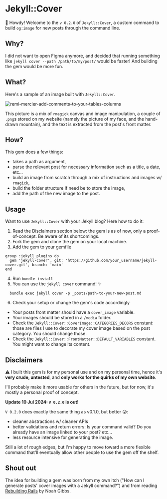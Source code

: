 # Jekyll::Cover

👋 Howdy! Welcome to the `v 0.2.0` of `Jekyll::Cover`, a custom command to build `og:image` for new posts through the command line.

## Why?

I did not want to open Figma anymore, and decided that running something like `jekyll cover --path /path/to/my/post/` would be faster! And building the gem would be more fun.

## What?

Here's a sample of an image built with `Jekyll::Cover`. 

![remi-mercier-add-comments-to-your-tables-columns](https://github.com/merciremi/jekyll-cover/assets/15021685/8e8ccde3-1ead-4bbe-a7fb-2ecf684d8099)

This picture is a mix of `rmagick` canvas and image manipulation, a couple of `.png`s stored on my website (namely the picture of my face, and the hand-drawn mountain), and the text is extracted from the post's front matter.

## How?

This gem does a few things: 
- takes a path as argument,
- parse the relevant post for necessary information such as a title, a date, etc...
- build an image from scratch through a mix of instructions and images w/ `rmagick`,
- build the folder structure if need be to store the image,
- add the path of the new image to the post.

## Usage

Want to use `Jekyll::Cover` with your Jekyll blog? Here how to do it:

1) Read the Disclaimers section below: the gem is as of now, only a proof-of-concept. Be aware of its shortcomings.
2) Fork the gem and clone the gem on your local machine.
3) Add the gem to your gemfile

```
group :jekyll_plugins do
  gem 'jekyll-cover', git: 'https://github.com/your_username/jekyll-cover.git', branch: 'main'
end
```

4) Run `bundle install`
5) You can use the `jekyll cover` command! ✨

```
  bundle exec jekyll cover -p _posts/path-to-your-new-post.md
```

6) Check your setup or change the gem's code accordingly

- Your posts front matter should have a `cover_image` variable.
- Your images should be stored in a `/media` folder.
- Check the `Jekyll::Cover::CoverImage::CATEGORIES_DECORS` constant: those are files I use to decorate my cover image based on the post category. You should change those.
- Check the `Jekyll::Cover::FrontMatter::DEFAULT_VARIABLES` constant. You might want to change its content.

## Disclaimers

⚠️ I built this gem is for my personal use and on my personal time, hence it's **very crude, untested**, and **only works for the quirks of my own website**.

I'll probably make it more usable for others in the future, but for now, it's mostly a personal proof of concept.

**Update 10 Jul 2024: `V 0.2.0` is out!**

`V 0.2.0` does exactly the same thing as v0.1.0, but better 😜: 
- cleaner abstractions w/ cleaner APIs
- better validations and return errors: Is your command valid? Do you already have an image linked to your post? etc...
- less resource intensive for generating the image.

Still a lot of rough edges, but I'm happy to move toward a more flexible command that'll eventually allow other people to use the gem off the shelf.

## Shout out

The idea for building a gem was born from my own itch ("How can I generate posts' cover images with a Jekyll command?") and from reading [Rebuilding Rails](https://rebuilding-rails.com/) by Noah Gibbs.
